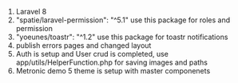 1. Laravel 8
2. "spatie/laravel-permission": "^5.1" use this package for roles and permission
3. "yoeunes/toastr": "^1.2" use this package for toastr notifications
4. publish errors pages and changed layout
5. Auth is setup and User crud is completed, use app/utils/HelperFunction.php for saving images and paths
6. Metronic demo 5 theme is setup with master componenets
